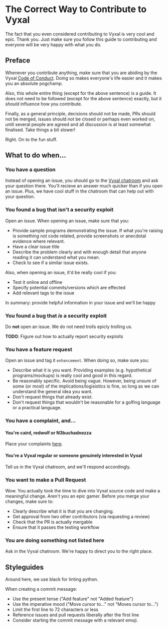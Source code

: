 # The Correct Way to Contribute to Vyxal

The fact that you even considered contributing to Vyxal is very cool and epic. Thank you. Just make sure you follow this guide to contributing and everyone will be
very happy with what you do.

## Preface

Whenever you contribute anything, make sure that you are abiding by the Vyxal [Code of Conduct](https://github.com/Vyxal/Vyxal/blob/Fresh-Beginnings/documents/protocols/CoC.md). Doing so makes everyone's life easier and it makes you an absolute pogchamp.

Also, this whole entire thing (except for the above sentence) is a guide. It does not need to be followed (except for the above sentence) exactly, but it _should_
influence how you contribute.

Finally, as a general principle, decisions should not be made, PRs should not be merged, issues should not be closed or perhaps even worked on, until several people are agreed and all discussion is at least somewhat finalised. Take things a bit slower!



Right. On to the fun stuff.

## What to do when...

### You have a question

Instead of opening an issue, you should go to the [Vyxal chatroom](https://chat.stackexchange.com/rooms/106764/vyxal) and ask your question there. You'll recieve an
answer much quicker than if you open an issue. Plus, we have cool stuff in the chatroom that can help out with your question.

### You found a bug that isn't a security exploit

Open an issue. When opening an issue, make sure that you:

- Provide sample programs demonstrating the issue. If what you're raising is something not code related, provide screenshots or anecdotal evidence where relevant.
- Have a clear issue title
- Describe the problem clearly and with enough detail that anyone reading it can understand what you mean.
- Check to see if a similar issue exists.

Also, when opening an issue, it'd be really cool if you:

- Test it online and offline
- Specify potential commits/versions which are effected
- Add relevant tags to the issue

In summary: provide helpful information in your issue and we'll be happy

### You found a bug that _is_ a security exploit

Do **not** open an issue. We do not need trolls epicly trolling us.

**TODO**: Figure out how to actually report security exploits

### You have a feature request

Open an issue and tag it `enhancement`. When doing so, make sure you:

- Describe what it is you want. Providing examples (e.g. hypothetical programs/mockups) is really cool and good in this regard.
- Be reasonably specific. Avoid being vague. However, being unsure of some (or most) of the implications/logisistics is fine, so long as we can understand the general idea you want.
- Don't request things that already exist.
- Don't request things that wouldn't be reasonable for a golfing language or a practical language.

### You have a complaint, and...

#### You're caird, redwolf or N3buchadnezza

Place your complaints [here](https://chat.stackexchange.com/rooms/82806/trash).

#### You're a Vyxal regular or someone genuinely interested in Vyxal

Tell us in the Vyxal chatroom, and we'll respond accordingly.

### You want to make a Pull Request

Wow. You actually took the time to dive into Vyxal source code and make a meaningful change. Aren't you an epic gamer. Before you merge your changes, make sure to:

- Clearly describe what it is that you are changing.
- Get approval from two other contributors (via requesting a review)
- Check that the PR is actually mergable
- Ensure that it passes the testing workflow

### You are doing something not listed here

Ask in the Vyxal chatroom. We're happy to direct you to the right place.


## Styleguides

Around here, we use black for linting python.

When creating a commit message:

- Use the present tense ("Add feature" not "Added feature")
- Use the imperative mood ("Move cursor to..." not "Moves cursor to...")
- Limit the first line to 72 characters or less
- Reference issues and pull requests liberally after the first line
- Consider starting the commit message with a relevant emoji.
